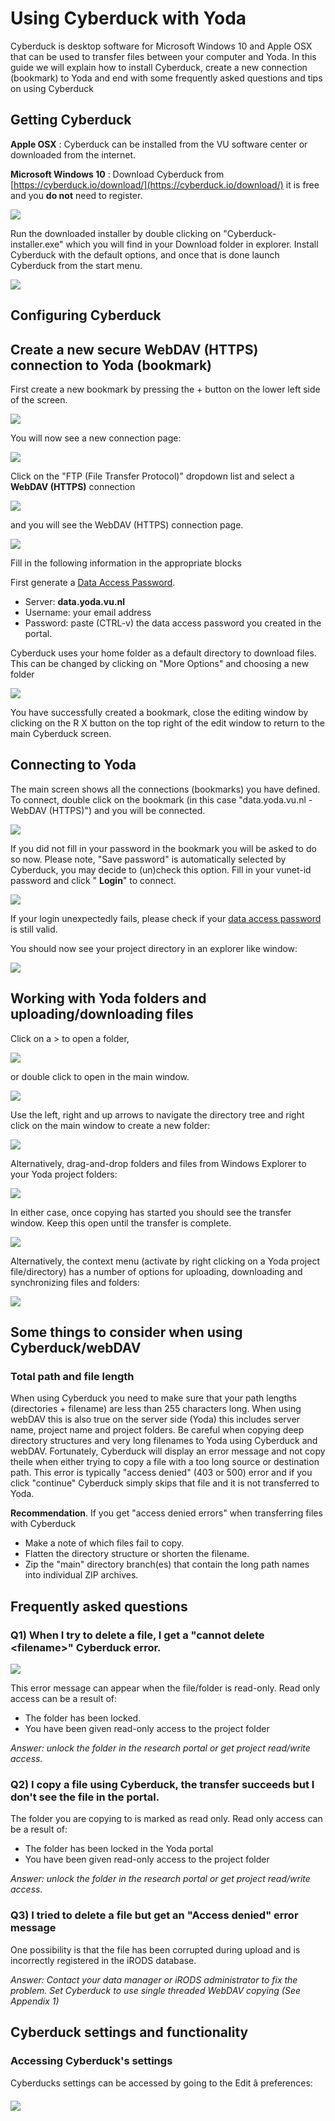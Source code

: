 # Using Cyberduck with Yoda

Cyberduck is desktop software for Microsoft Windows 10 and Apple OSX that can be used to transfer files between your computer and Yoda. In this guide we will explain how to install Cyberduck, create a new connection (bookmark) to Yoda and end with some frequently asked questions and tips on using Cyberduck

## Getting Cyberduck

**Apple OSX** : Cyberduck can be installed from the VU software center or downloaded from the internet.

**Microsoft Windows 10** : Download Cyberduck from [https://cyberduck.io/download/](https://cyberduck.io/download/) it is free and you **do not** need to register.

![](screenshots/cbd-download.png)

Run the downloaded installer by double clicking on "Cyberduck-installer.exe" which you will find in your Download folder in explorer. Install Cyberduck with the default options, and once that is done launch Cyberduck from the start menu.

![](screenshots/cbd-startmenu.png)

## Configuring Cyberduck

<!--
### Accessing Cyberduck's settings

Cyberducks settings can be accessed by going to the Edit > preferences:

![](screenshots/cbd-preferences.png)

### Single threaded WebDAV copying

Before using Cyberduck you should change the following settings that ensure better data integrity and more reliable file transfers. First go to Cyberducks settings menu and Select "Transfers" from the top menu.

Make sure "Transfer Files" is set to "Open single connection" and that "Segmented downloads" is not selected (it is on by default). When using Cyberduck and webDAV it is strongly advised to use the single connection mode.

![](screenshots/cbd-preferences-set.png)

**Setting single connection mode**.

Close the settings by clicking the x on the top right of the window.
-->

## Create a new secure WebDAV (HTTPS) connection to Yoda (bookmark)

First create a new bookmark by pressing the + button on the lower left side of the screen.

![](screenshots/cbd-add-bookmark.png)

You will now see a new connection page:

![](screenshots/cbd-new-connection.png)

Click on the "FTP (File Transfer Protocol)" dropdown list and select a **WebDAV (HTTPS)** connection

![](screenshots/cbd-new-connection-webdav.png)

and you will see the WebDAV (HTTPS) connection page.

![](screenshots/cbd-new-webdav.png)

Fill in the following information in the appropriate blocks

First generate a [Data Access Password](data-access-password.md). 

- Server: **data.yoda.vu.nl**
- Username: your email address
- Password: paste (CTRL-v) the data access password you created in the portal. 

Cyberduck uses your home folder as a default directory to download files. This can be changed by clicking on "More Options" and choosing a new folder

![](screenshots/cbd-new-webdav-options.png)

You have successfully created a bookmark, close the editing window by clicking on the R X button on the top right of the edit window to return to the main Cyberduck screen.

## Connecting to Yoda

The main screen shows all the connections (bookmarks) you have defined. To connect, double click on the bookmark (in this case "data.yoda.vu.nl - WebDAV (HTTPS)") and you will be connected.

![](screenshots/cbd-main-bookmark.png)

If you did not fill in your password in the bookmark you will be asked to do so now. Please note, "Save password" is automatically selected by Cyberduck, you may decide to (un)check this option. Fill in your vunet-id password and click " **Login**" to connect.

![](screenshots/cbd-login-screen.png)

If your login unexpectedly fails, please check if your [data access password](data-access-password.md) is still valid.

You should now see your project directory in an explorer like window:

![](screenshots/cbd-project-folders.png)

## Working with Yoda folders and uploading/downloading files

Click on a \> to open a folder,

![](screenshots/cbd-folder-navigate-1.png)

or double click to open in the main window.

![](screenshots/cbd-folder-navigate-2.png)

Use the left, right and up arrows to navigate the directory tree and right click on the main window to create a new folder:

![](screenshots/cbd-folder-create.png)

Alternatively, drag-and-drop folders and files from Windows Explorer to your Yoda project folders:

![](screenshots/cbd-folder-drag-and-drop.png)

In either case, once copying has started you should see the transfer window. Keep this open until the transfer is complete. 

![](screenshots/cbd-file-file-transfer.png)

Alternatively, the context menu (activate by right clicking on a Yoda project file/directory) has a number of options for uploading, downloading and synchronizing files and folders:

![](screenshots/cbd-file-right-click.png)

## Some things to consider when using Cyberduck/webDAV

### Total path and file length
When using Cyberduck you need to make sure that your path lengths (directories + filename) are less than 255 characters long. When using webDAV this is also true on the server side (Yoda) this includes server name, project name and project folders. Be careful when copying deep directory structures and very long filenames to Yoda using Cyberduck and webDAV. Fortunately, Cyberduck will display an error message and not copy theile when either trying to copy a file with a too long source or destination path. This error is typically "access denied" (403 or 500) error and if you click "continue" Cyberduck simply skips that file and it is not transferred to Yoda.

**Recommendation**. If you get "access denied errors" when transferring files with Cyberduck
- Make a note of which files fail to copy.
- Flatten the directory structure or shorten the filename.
- Zip the "main" directory branch(es) that contain the long path names into individual ZIP archives.

## Frequently asked questions

### Q1) When I try to delete a file, I get a "cannot delete \<filename\>" Cyberduck error.

![](screenshots/cbd-error-cannot-delete.png)

This error message can appear when the file/folder is read-only. Read only access can be a result of:

- The folder has been locked.
- You have been given read-only access to the project folder

_Answer: unlock the folder in the research portal or get project read/write access._

### Q2) I copy a file using Cyberduck, the transfer succeeds but I don't see the file in the portal.

The folder you are copying to is marked as read only. Read only access can be a result of:

- The folder has been locked in the Yoda portal
- You have been given read-only access to the project folder

_Answer: unlock the folder in the research portal or get project read/write access._

### Q3) I tried to delete a file but get an "Access denied" error message

One possibility is that the file has been corrupted during upload and is incorrectly registered in the iRODS database.

_Answer: Contact your data manager or iRODS administrator to fix the problem. Set Cyberduck to use single threaded WebDAV copying (See Appendix 1)_

## Cyberduck settings and functionality

### Accessing Cyberduck's settings

Cyberducks settings can be accessed by going to the Edit â preferences:

![](screenshots/cbd-preferences.png)

<!-- 
### Enabling checksum verification

Cyberduck can try to verify that a file was downloaded or uploaded using an internal checksum. To enable this functionality, first go to Cyberducks settings menu and Select "Transfers" from the top menu and the "Checksum" tab. Enable the upload/download verification as required. Enabling either of these options can **negatively** affect Cyberduck's file transfer performance, however, the **upload** option is highly recommended for ensuring **archive** data integrity.

![](screenshots/cbd-preferences-set-checksum.png)

Close the preferences window to save your new configuration.
-->

